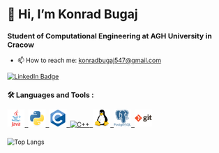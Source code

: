 
   # 👋 Hi, I’m Konrad Bugaj
   ### Student of Computational Engineering at AGH University in Cracow

- 📫 How to reach me: konradbugaj547@gmail.com
<div id="badges">
<a href="https://www.linkedin.com/in/konrad-bugaj-25158831a">
   <img src="https://img.shields.io/badge/LinkedIn-blue?style=for-the-badge&logo=linkedin&logoColor=white" alt="LinkedIn Badge"/>
</a>

### :hammer_and_wrench: Languages and Tools :

  <div class="left">
    <a href="https://www.java.com">
      <img src="https://github.com/devicons/devicon/blob/master/icons/java/java-original-wordmark.svg" title="Java" alt="Java" width="40" height="40"/>&nbsp;
    </a> 
    <a href="https://www.python.org">
      <img src="https://github.com/devicons/devicon/blob/master/icons/python/python-original.svg" title="Python" alt="Python" width="40" height="40"/>&nbsp;
    </a> 
    <a href="https://www.cprogramming.com">
      <img src="https://github.com/devicons/devicon/blob/master/icons/c/c-original.svg" title="C" alt="C" width="40" height="40"/>&nbsp;
    </a> 
    <a href="https://isocpp.org/"> 
      <img src="https://github.com/isocpp/logos/blob/master/cpp_logo.svg" title="C++" alt="C++" width="40" height="40" id="x"/>&nbsp;
    </a> 
    <a href="https://isocpp.org/">
      <img src="https://github.com/devicons/devicon/blob/master/icons/linux/linux-original.svg" title="Linux" alt="Linux" width="40" height="40"/>&nbsp;
    </a> 
    <a href="https://www.postgresql.org/">
      <img src="https://github.com/devicons/devicon/blob/master/icons/postgresql/postgresql-plain-wordmark.svg" title="PostgreSQL" alt="PostgreSQL" width="40" height="40"/>&nbsp;
    </a> 
    <a href="https://git-scm.com/">
      <img src="https://github.com/devicons/devicon/blob/master/icons/git/git-original-wordmark.svg" title="Git" alt="Git" width="40" height="40"/>
    </a>
  </div>


###
![Top Langs](https://github-readme-stats.vercel.app/api/top-langs/?username=konradb8&layout=compact&theme=vision-friendly-dark)

<!---
konradb8/konradb8 is a ✨ special ✨ repository because its `README.md` (this file) appears on your GitHub profile.
You can click the Preview link to take a look at your changes.
--->
